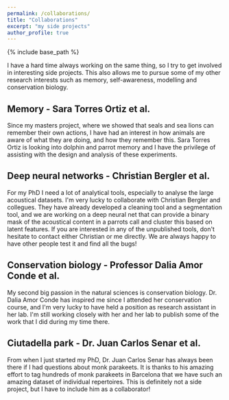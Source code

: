 ```yaml
---
permalink: /collaborations/
title: "Collaborations"
excerpt: "my side projects"
author_profile: true
---
```


{% include base_path %}

I have a hard time always working on the same thing, so I try to get involved in interesting side projects. This also allows me to pursue some of my other research interests such as memory, self-awareness, modelling and conservation biology. 

## Memory - Sara Torres Ortiz et al. 

Since my masters project, where we showed that seals and sea lions can remember their own actions, I have had an interest in how animals are aware of what they are doing, and how they remember this. Sara Torres Ortiz is looking into dolphin and parrot memory and I have the privilege of assisting with the design and analysis of these experiments. 

## Deep neural networks - Christian Bergler et al. 

For my PhD I need a lot of analytical tools, especially to analyse the large acoustical datasets. I'm very lucky to collaborate with Christian Bergler and collegues. They have already developed a cleaning tool and a segmentation tool, and we are working on a deep neural net that can provide a binary mask of the acoustical content in a parrots call and cluster this based on latent features. If you are interested in any of the unpublished tools, don't hesitate to contact either Christian or me directly. We are always happy to have other people test it and find all the bugs!

## Conservation biology - Professor Dalia Amor Conde et al. 

My second big passion in the natural sciences is conservation biology. Dr. Dalia Amor Conde has inspired me since I attended her conservation course, and I'm very lucky to have held a position as research assistant in her lab. I'm still working closely with her and her lab to publish some of the work that I did during my time there. 

## Ciutadella park - Dr. Juan Carlos Senar et al. 

From when I just started my PhD, Dr. Juan Carlos Senar has always been there if I had questions about monk parakeets. It is thanks to his amazing effort to tag hundreds of monk parakeets in Barcelona that we have such an amazing dataset of individual repertoires. This is definitely not a side project, but I have to include him as a collaborator!

